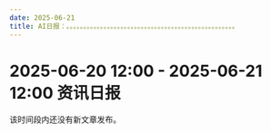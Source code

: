 ```yaml
---
date: 2025-06-21
title: AI日报：。。。。。。。。。。。。。。。。。。。。。。。。。。。。。。。。。。。。。。。。。。。。。。。。。。
---
```


# 2025-06-20 12:00 - 2025-06-21 12:00 资讯日报

该时间段内还没有新文章发布。